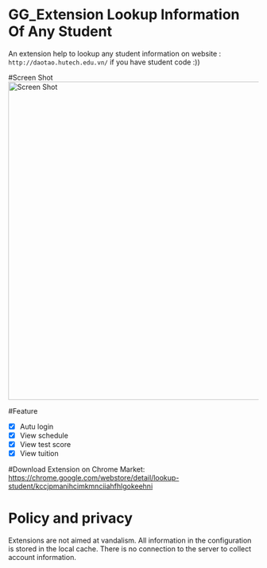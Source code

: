 # GG_Extension Lookup Information Of Any Student
An extension help to lookup any student information on website : `http://daotao.hutech.edu.vn/` if you have student code :))

#Screen Shot
<img width="640" alt="Screen Shot" src="https://user-images.githubusercontent.com/31820707/63084035-7154b880-bf74-11e9-8894-1d0b2090914c.png">

#Feature
- [x] Autu login
- [x] View schedule
- [x] View test score
- [x] View tuition

#Download Extension on Chrome Market: https://chrome.google.com/webstore/detail/lookup-student/kccjpmanihcimkmnciiahfhlgokeehni

# Policy and privacy
Extensions are not aimed at vandalism.
All information in the configuration is stored in the local cache. There is no connection to the server to collect account information.
